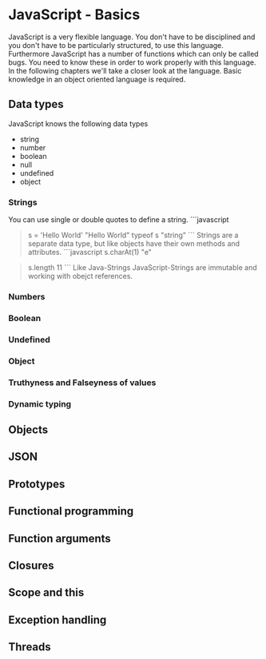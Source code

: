 # JavaScript - Basics
JavaScript is a very flexible language. You don't have to be disciplined and you don't have to be particularly structured, to use this language. Furthermore JavaScript has a number of functions which can only be called bugs. You need to know these in order to work properly with this language. In the following chapters we'll take a closer look at the language. Basic knowledge in an object oriented language is required.
## Data types
JavaScript knows the following data types
- string
- number
- boolean
- null
- undefined
- object
### Strings
You can use single or double quotes to define a string.
´´´javascript
> s = 'Hello World'
"Hello World"
> typeof s
"string"
´´´
Strings are a separate data type, but like objects have their own methods and attributes.
´´´javascript
> s.charAt(1)
"e"

> s.length
11
´´´
Like Java-Strings JavaScript-Strings are immutable and working with obejct references. 
### Numbers

### Boolean

### Undefined

### Object

### Truthyness and Falseyness of values

### Dynamic typing

## Objects

## JSON

## Prototypes

## Functional programming

## Function arguments

## Closures

## Scope and this

## Exception handling

## Threads
